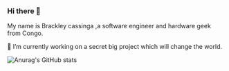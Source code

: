 ### Hi there 👋

My name is Brackley cassinga ,a software engineer and hardware geek from Congo.

🔭 I’m currently working on a secret big project which will change the world.



![Anurag's GitHub stats](https://github-readme-stats.vercel.app/api?username=Brackleycassinga&count_private=true)

